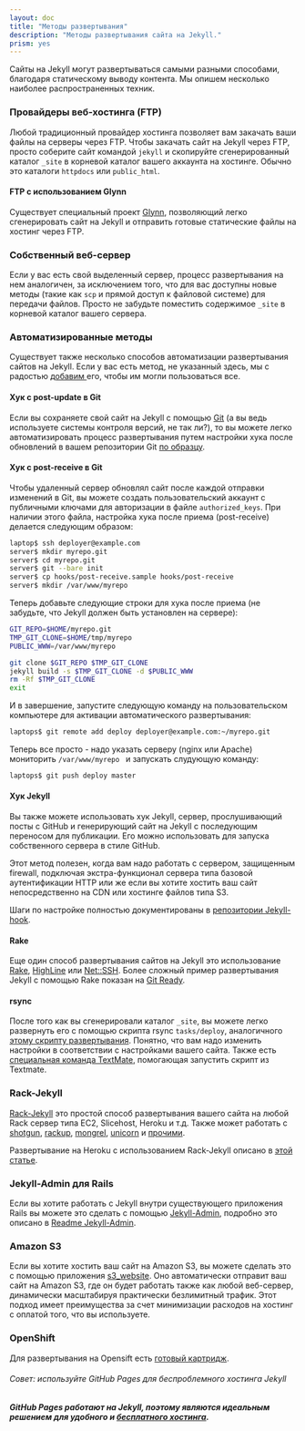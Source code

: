 ```yaml
---
layout: doc
title: "Методы развертывания"
description: "Методы развертывания сайта на Jekyll."
prism: yes
---
```

Сайты на Jekyll могут развертываться самыми разными способами, благодаря статическому выводу контента. Мы опишем несколько наиболее распространенных техник.

### Провайдеры веб-хостинга (FTP)

Любой традиционный провайдер хостинга позволяет вам закачать ваши файлы на серверы через FTP. Чтобы закачать сайт на Jekyll через FTP, просто соберите сайт командой `jekyll` и скопируйте сгенерированный каталог `_site` в корневой каталог вашего аккаунта на хостинге. Обычно это каталоги  `httpdocs` или `public_html`.

#### FTP с использованием Glynn

Существует специальный проект [Glynn](https://github.com/dmathieu/glynn), позволяющий легко сгенерировать сайт на Jekyll  и отправить готовые статические файлы на хостинг через FTP.

### Собственный веб-сервер

Если у вас есть свой выделенный сервер, процесс развертывания на нем аналогичен, за исключением того, что для вас доступны новые методы (такие как `scp` и прямой доступ к файловой системе) для передачи файлов. Просто не забудьте поместить содержимое `_site` в корневой каталог вашего сервера.

### Автоматизированные методы

Существует также несколько способов автоматизации развертывания сайтов на Jekyll. Если у вас есть метод, не указанный здесь, мы с радостью [добавим ](http://jekyllrb.com/docs/contributing/) его, чтобы им могли пользоваться все.

#### Хук с post-update  в Git

Если вы сохраняете свой сайт на Jekyll  с помощью [Git](http://git-scm.com/) (а вы ведь используете системы контроля версий, не так ли?), то вы можете легко автоматизировать процесс развертывания путем настройки хука после обновлений в вашем репозитории Git [по образцу](http://web.archive.org/web/20091223025644/http://www.taknado.com/en/2009/03/26/deploying-a-jekyll-generated-site/).

#### Хук с post-receive в Git

Чтобы удаленный сервер обновлял сайт после каждой отправки изменений в Git, вы можете создать пользовательский аккаунт с публичными ключами для авторизации в файле `authorized_keys`. При наличии этого файла, настройка хука после приема (post-receive) делается следующим образом:

```bash
laptop$ ssh deployer@example.com
server$ mkdir myrepo.git
server$ cd myrepo.git
server$ git --bare init
server$ cp hooks/post-receive.sample hooks/post-receive
server$ mkdir /var/www/myrepo
```

Теперь добавьте следующие строки  для хука после приема (не забудьте, что Jekyll должен быть установлен на сервере):

```bash
GIT_REPO=$HOME/myrepo.git
TMP_GIT_CLONE=$HOME/tmp/myrepo
PUBLIC_WWW=/var/www/myrepo

git clone $GIT_REPO $TMP_GIT_CLONE
jekyll build -s $TMP_GIT_CLONE -d $PUBLIC_WWW
rm -Rf $TMP_GIT_CLONE
exit
```

И в завершение, запустите следующую команду на пользовательском компьютере для активации автоматического развертывания:

```bash
laptops$ git remote add deploy deployer@example.com:~/myrepo.git
```

Теперь все просто - надо указать серверу (nginx или Apache) мониторить `/var/www/myrepo ` и запускать слудующую команду:

```bash
laptops$ git push deploy master
```

#### Хук Jekyll

Вы также можете использовать хук Jekyll, сервер, прослушивающий посты с GitHub и генерирующий  сайт на Jekyll  с последующим переносом для публикации. Его можно использовать для запуска собственного сервера в стиле GitHub.

Этот метод полезен, когда вам надо работать с сервером, защищенным firewall, подключая экстра-функционал сервера типа базовой аутентификации HTTP или же если вы хотите хостить ваш сайт непосредственно на CDN или хостинге файлов типа S3.

Шаги по настройке полностью документированы в [репозитории Jekyll-hook](https://github.com/developmentseed/jekyll-hook).

#### Rake

Еще один способ развертывания сайтов на Jekyll это использование [Rake](https://github.com/jimweirich/rake), [HighLine](https://github.com/JEG2/highline) или [Net::SSH](https://github.com/net-ssh/net-ssh). Более сложный пример развертывания Jekyll  с помощью Rake показан на [Git Ready](https://github.com/gitready/gitready/blob/cdfbc4ec5321ff8d18c3ce936e9c749dbbc4f190/Rakefile).

#### rsync

После того как вы сгенерировали каталог `_site`, вы можете легко развернуть его с помощью скрипта rsync `tasks/deploy`, аналогичного [этому скрипту развертывания](https://github.com/henrik/henrik.nyh.se/blob/master/script/deploy). Понятно, что вам надо изменить настройки в соответствии с настройками вашего сайта. Также есть [специальная команда TextMate](http://gist.github.com/214959), помогающая запустить скрипт из Textmate.

### Rack-Jekyll

[Rack-Jekyll](https://github.com/adaoraul/rack-jekyll/) это простой способ развертывания вашего сайта на любой Rack сервер типа EC2, Slicehost, Heroku и т.д. Также может работать с  [shotgun](https://github.com/rtomayko/shotgun/), [rackup](https://github.com/rack/rack), [mongrel](https://github.com/mongrel/mongrel), [unicorn](https://github.com/defunkt/unicorn/) и [прочими](https://github.com/adaoraul/rack-jekyll#readme).

Развертывание на Heroku с использованием Rack-Jekyll описано в [этой статье](http://blog.crowdint.com/2010/08/02/instant-blog-using-jekyll-and-heroku.html).

### Jekyll-Admin для Rails

Если вы хотите работать с Jekyll внутри существующего приложения Rails вы можете это сделать с помощью [Jekyll-Admin](https://github.com/zkarpinski/Jekyll-Admin), подробно это описано в [Readme Jekyll-Admin](https://github.com/zkarpinski/Jekyll-Admin/blob/master/README).

### Amazon S3

Если вы хотите хостить ваш сайт на Amazon S3, вы можете сделать это с помощью приложения [s3_website](https://github.com/laurilehmijoki/s3_website). Оно автоматически отправит ваш сайт на Amazon S3, где он будет работать также как любой веб-сервер, динамически масштабируя практически безлимитный трафик. Этот подход имеет преимущества за счет минимизации расходов на хостинг с оплатой того, что вы используете.

### OpenShift

Для развертывания на Opensift есть [готовый картридж](https://github.com/openshift-cartridges/openshift-jekyll-cartridge).

###### Совет: используйте GitHub Pages для беспроблемного хостинга Jekyll
***GitHub Pages работают на Jekyll, поэтому являются идеальным решением для удобного и [бесплатного хостинга](http://jekyllrb.com/docs/github-pages/).***
